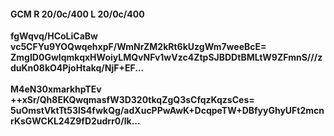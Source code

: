 #### GCM R 20/0c/400 L 20/0c/400
**fgWqvq/HCoLiCaBw**<br/>**vc5CFYu9YOQwqehxpF/WmNrZM2kRt6kUzgWm7weeBcE=**<br/>**ZmgID0GwIqmkqxHWoiyLMQvNFv1wVzc4ZtpSJBDDtBMLtW9ZFmnS///zduKn08kO4PjoHtakq/NjF+EF...**<br/><br/>
**M4eN30xmarkhpTEv**<br/>**++xSr/Qh8EKQwqmasfW3D320tkqZgQ3sCfqzKqzsCes=**<br/>**5uOmstVktTt53lS4fwkQg/adXucPPwAwK+DcqpeTW+DBfyyGhyUFt2mcnrKsGWCKL24Z9fD2udrr0/lk...**